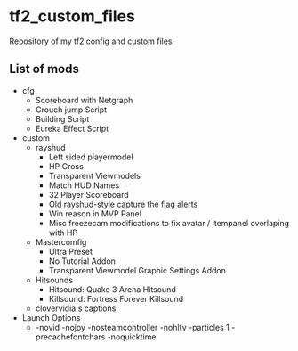 # tf2_custom_files
Repository of my tf2 config and custom files
## List of mods
* cfg
  * Scoreboard with Netgraph
  * Crouch jump Script
  * Building Script
  * Eureka Effect Script
* custom
  * rayshud
    * Left sided playermodel
    * HP Cross
    * Transparent Viewmodels
    * Match HUD Names
    * 32 Player Scoreboard
    * Old rayshud-style capture the flag alerts
    * Win reason in MVP Panel
    * Misc freezecam modifications to fix avatar / itempanel overlaping with HP
  * Mastercomfig
    * Ultra Preset
    * No Tutorial Addon
    * Transparent Viewmodel Graphic Settings Addon
  * Hitsounds
    * Hitsound: Quake 3 Arena Hitsound
    * Killsound: Fortress Forever Killsound
  * clovervidia's captions
* Launch Options
  * -novid -nojoy -nosteamcontroller -nohltv -particles 1 -precachefontchars -noquicktime
